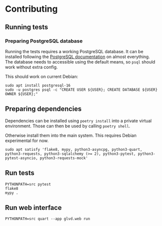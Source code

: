 # Contributing

## Running tests

### Preparing PostgreSQL database

Running the tests requires a working PostgreSQL database.
It can be installed following the [PostgreSQL documentation](https://www.postgresql.org/download/linux/) on almost everything.
The database needs to accessible using the default means, so `psql` should work without extra config.

This should work on current Debian:
```
sudo apt install postgresql-16
sudo -u postgres psql -c "CREATE USER ${USER}; CREATE DATABASE ${USER} OWNER ${USER};"
```

## Preparing dependencies

Dependencies can be installed using `poetry install` into a private virtual environment.
Those can then be used by calling `poetry shell`.

Otherwise install them into the main system.
This requires Debian experimental for now.

```
sudo apt satisfy 'flake8, mypy, python3-asyncpg, python3-quart, python3-requests, python3-sqlalchemy (>= 2), python3-pytest, python3-pytest-asyncio, python3-requests-mock'
```

## Run tests

```
PYTHONPATH=src pytest
flake8
mypy .
```

## Run web interface

```
PYTHONPATH=src quart --app glvd.web run
```
